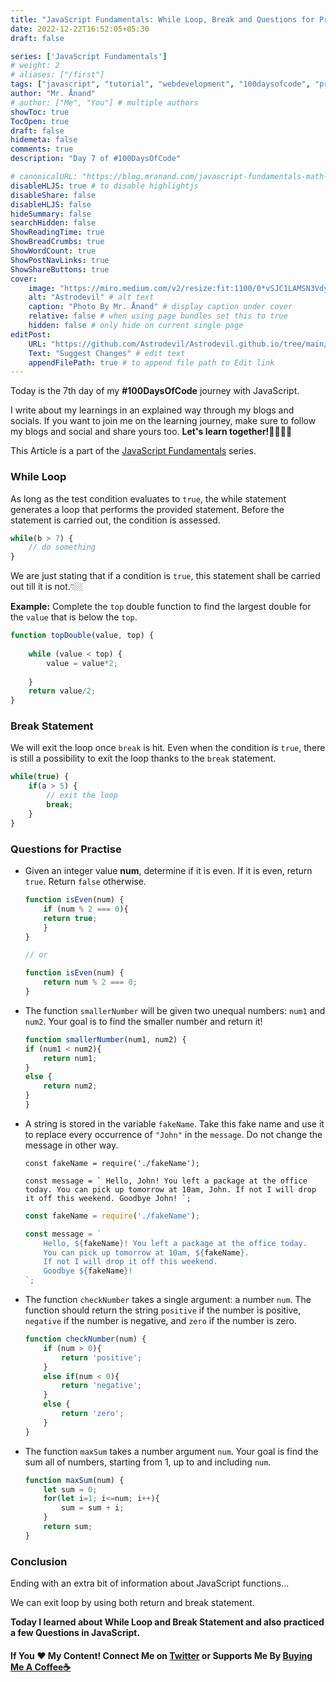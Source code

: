 ```yaml
---
title: "JavaScript Fundamentals: While Loop, Break and Questions for Practice"
date: 2022-12-22T16:52:05+05:30
draft: false

series: ['JavaScript Fundamentals']
# weight: 2
# aliases: ["/first"]
tags: ["javascript", "tutorial", "webdevelopment", "100daysofcode", "programming", "coding"]
author: "Mr. Ånand"
# author: ["Me", "You"] # multiple authors
showToc: true
TocOpen: true
draft: false
hidemeta: false
comments: true
description: "Day 7 of #100DaysOfCode"

# canonicalURL: "https://blog.mranand.com/javascript-fundamentals-math-object"
disableHLJS: true # to disable highlightjs
disableShare: false
disableHLJS: false
hideSummary: false
searchHidden: false
ShowReadingTime: true
ShowBreadCrumbs: true
ShowWordCount: true
ShowPostNavLinks: true
ShowShareButtons: true
cover:
    image: "https://miro.medium.com/v2/resize:fit:1100/0*vSJC1LAMSN3VdyVr" # image path/url
    alt: "Astrodevil" # alt text
    caption: "Photo By Mr. Ånand" # display caption under cover
    relative: false # when using page bundles set this to true
    hidden: false # only hide on current single page
editPost:
    URL: "https://github.com/Astrodevil/Astrodevil.github.io/tree/main/content"
    Text: "Suggest Changes" # edit text
    appendFilePath: true # to append file path to Edit link
---
```


Today is the 7th day of my **#100DaysOfCode** journey with JavaScript.

I write about my learnings in an explained way through my blogs and socials. If you want to join me on the learning journey, make sure to follow my blogs and social and share yours too. **Let's learn together!🫱🏼‍🫲🏼**

This Article is a part of the [JavaScript Fundamentals](https://mranand.com/series/javascript-fundamentals/) series.

### While Loop

As long as the test condition evaluates to `true`, the while statement generates a loop that performs the provided statement. Before the statement is carried out, the condition is assessed.

```javascript
while(b > 7) {
    // do something
}
```

We are just stating that if a condition is `true`, this statement shall be carried out till it is not.👇🏼

**Example:** Complete the `top` double function to find the largest double for the `value` that is below the `top`.

```javascript
function topDouble(value, top) {
   
    while (value < top) {
        value = value*2;
       
    }
    return value/2;
}
```

### Break Statement

We will exit the loop once `break` is hit. Even when the condition is `true`, there is still a possibility to exit the loop thanks to the `break` statement.

```javascript
while(true) {
    if(a > 5) {
        // exit the loop
        break;
    }
}
```

### Questions for Practise

* Given an integer value **num**, determine if it is even. If it is even, return `true`. Return `false` otherwise.
    
    ```javascript
    function isEven(num) {
        if (num % 2 === 0){
        return true;
        } 
    }
    
    // or
    
    function isEven(num) {
        return num % 2 === 0;      
    }
    ```
    
* The function `smallerNumber` will be given two unequal numbers: `num1` and `num2`. Your goal is to find the smaller number and return it!
    
    ```javascript
    function smallerNumber(num1, num2) {
    if (num1 < num2){
        return num1;
    }
    else {
        return num2;
    }
    }
    ```
    
* A string is stored in the variable `fakeName`. Take this fake name and use it to replace every occurrence of `"John"` in the `message`. Do not change the message in other way.
    
    `const fakeName = require('./fakeName');`
    
    ``const message = ` Hello, John! You left a package at the office today. You can pick up tomorrow at 10am, John. If not I will drop it off this weekend. Goodbye John! `;``
    
    ```javascript
    const fakeName = require('./fakeName');
    
    const message = `
        Hello, ${fakeName}! You left a package at the office today.
        You can pick up tomorrow at 10am, ${fakeName}. 
        If not I will drop it off this weekend.
        Goodbye ${fakeName}!
    `;
    ```
    
* The function `checkNumber` takes a single argument: a number `num`. The function should return the string `positive` if the number is positive, `negative` if the number is negative, and `zero` if the number is zero.
    
    ```javascript
    function checkNumber(num) {
        if (num > 0){
            return 'positive';
        }
        else if(num < 0){
            return 'negative';
        }
        else {
            return 'zero';
        }
    }
    ```
    
* The function `maxSum` takes a number argument `num`. Your goal is find the sum all of numbers, starting from 1, up to and including `num`.
    
    ```javascript
    function maxSum(num) {
        let sum = 0;
        for(let i=1; i<=num; i++){
            sum = sum + i;
        }
        return sum;
    }
    ```
    

### Conclusion

Ending with an extra bit of information about JavaScript functions...

We can exit loop by using both return and break statement.

**Today I learned about While Loop and Break Statement and also practiced a few Questions in JavaScript.**

#### If You ❤️ My Content! Connect Me on [Twitter](https://mobile.twitter.com/Astrodevil_) or Supports Me By [Buying Me A Coffee☕](https://www.buymeacoffee.com/Astrodevil)